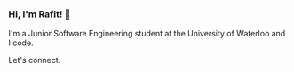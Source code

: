 ### Hi, I'm Rafit! 👋

I'm a Junior Software Engineering student at the University of Waterloo and I code.

Let's connect. 
